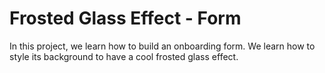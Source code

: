 # Frosted Glass Effect - Form

In this project, we learn how to build an onboarding form. We learn how to style its background to have a cool frosted glass effect.
